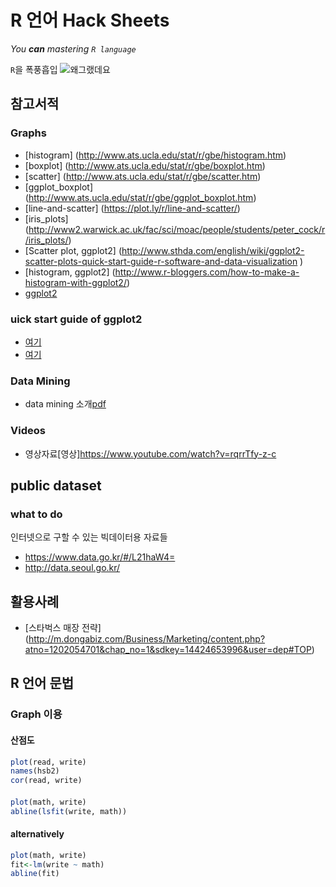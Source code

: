 # R 언어 Hack Sheets

_You **can** mastering `R language`_

`R`을 폭풍흡입 ![왜그랬데요](http://img.naver.net/static/www/mobile/edit/2016/0811/mobile_080743234455.jpg)


## 참고서적

### Graphs
* [histogram] (http://www.ats.ucla.edu/stat/r/gbe/histogram.htm)
* [boxplot] (http://www.ats.ucla.edu/stat/r/gbe/boxplot.htm)
* [scatter] (http://www.ats.ucla.edu/stat/r/gbe/scatter.htm)
* [ggplot_boxplot] (http://www.ats.ucla.edu/stat/r/gbe/ggplot_boxplot.htm)
* [line-and-scatter] (https://plot.ly/r/line-and-scatter/)
* [iris_plots] (http://www2.warwick.ac.uk/fac/sci/moac/people/students/peter_cock/r/iris_plots/)
* [Scatter plot, ggplot2] (http://www.sthda.com/english/wiki/ggplot2-scatter-plots-quick-start-guide-r-software-and-data-visualization )
* [histogram, ggplot2] (http://www.r-bloggers.com/how-to-make-a-histogram-with-ggplot2/)
* [ggplot2](http://www.cookbook-r.com/Graphs/Plotting_distributions_(ggplot2)/)

### uick start guide of ggplot2
* [여기](http://www.sthda.com/english/wiki/ggplot2-histogram-plot-quick-start-guide-r-software-and-data-visualization)
* [여기](http://www.sthda.com/english/wiki/ggplot2-histogram-easy-histogram-graph-with-ggplot2-r-package)

### Data Mining
* data mining 소개[pdf](http://datamining.dongguk.ac.kr/R/R%EC%9D%98%EC%84%A4%EC%B9%98%EB%B0%8F%EA%B8%B0%EB%B3%B8%EC%82%AC%EC%9A%A9%EB%B2%95.pdf)

### Videos
* 영상자료[영상]https://www.youtube.com/watch?v=rqrrTfy-z-c


## public dataset
### what to do
인터넷으로 구할 수 있는 빅데이터용 자료들
* https://www.data.go.kr/#/L21haW4=
* http://data.seoul.go.kr/

## 활용사례
* [스타벅스 매장 전략] (http://m.dongabiz.com/Business/Marketing/content.php?atno=1202054701&chap_no=1&sdkey=14424653996&user=dep#TOP)


## R 언어 문법


### Graph 이용

#### 산점도
```R
plot(read, write)
names(hsb2)
cor(read, write)
```
####
```R
plot(math, write)
abline(lsfit(write, math))
```

#### alternatively
```R
plot(math, write)
fit<-lm(write ~ math)
abline(fit)
```
